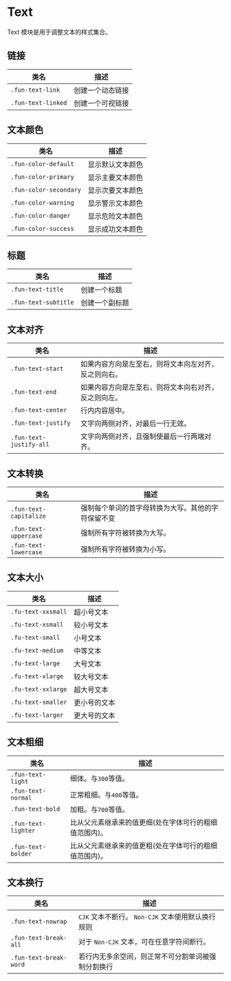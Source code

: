 # Text

Text 模块是用于调整文本的样式集合。

## 链接

| 类名               | 描述             |
| ------------------ | ---------------- |
| `.fun-text-link`   | 创建一个动态链接 |
| `.fun-text-linked` | 创建一个可视链接 |

## 文本颜色

| 类名                   | 描述             |
| ---------------------- | ---------------- |
| `.fun-color-default`   | 显示默认文本颜色 |
| `.fun-color-primary`   | 显示主要文本颜色 |
| `.fun-color-secondary` | 显示次要文本颜色 |
| `.fun-color-warning`   | 显示警示文本颜色 |
| `.fun-color-danger`    | 显示危险文本颜色 |
| `.fun-color-success`   | 显示成功文本颜色 |

## 标题

| 类名                 | 描述           |
| -------------------- | -------------- |
| `.fun-text-title`    | 创建一个标题   |
| `.fun-text-subtitle` | 创建一个副标题 |

## 文本对齐

| 类名                    | 描述                                                 |
| ----------------------- | ---------------------------------------------------- |
| `.fun-text-start`       | 如果内容方向是左至右，则将文本向左对齐，反之则向右。 |
| `.fun-text-end`         | 如果内容方向是左至右，则将文本向右对齐，反之则向左。 |
| `.fun-text-center`      | 行内内容居中。                                       |
| `.fun-text-justify`     | 文字向两侧对齐，对最后一行无效。                     |
| `.fun-text-justify-all` | 文字向两侧对齐，且强制使最后一行两端对齐。           |

## 文本转换

| 类名                   | 描述                                               |
| ---------------------- | -------------------------------------------------- |
| `.fun-text-capitalize` | 强制每个单词的首字母转换为大写。其他的字符保留不变 |
| `.fun-text-uppercase`  | 强制所有字符被转换为大写。                         |
| `.fun-text-lowercase`  | 强制所有字符被转换为小写。                         |

## 文本大小

| 类名               | 描述         |
| ------------------ | ------------ |
| `.fu-text-xxsmall` | 超小号文本   |
| `.fu-text-xsmall`  | 较小号文本   |
| `.fu-text-small`   | 小号文本     |
| `.fu-text-medium`  | 中等文本     |
| `.fu-text-large`   | 大号文本     |
| `.fu-text-xlarge`  | 较大号文本   |
| `.fu-text-xxlarge` | 超大号文本   |
| `.fu-text-smaller` | 更小号的文本 |
| `.fu-text-larger`  | 更大号的文本 |

## 文本粗细

| 类名                | 描述                                                   |
| ------------------- | ------------------------------------------------------ |
| `.fun-text-light`   | 细体。与`300`等值。                                    |
| `.fun-text-normal`  | 正常粗细。与`400`等值。                                |
| `.fun-text-bold`    | 加粗。与`700`等值。                                    |
| `.fun-text-lighter` | 比从父元素继承来的值更细(处在字体可行的粗细值范围内)。 |
| `.fun-text-bolder`  | 比从父元素继承来的值更粗(处在字体可行的粗细值范围内)。 |

## 文本换行

| 类名                   | 描述                                               |
| ---------------------- | -------------------------------------------------- |
| `.fun-text-nowrap`     | `CJK` 文本不断行。 `Non-CJK` 文本使用默认换行规则  |
| `.fun-text-break-all`  | 对于 `Non-CJK` 文本，可在任意字符间断行。          |
| `.fun-text-break-word` | 若行内无多余空间，则正常不可分割单词被强制分割换行 |
